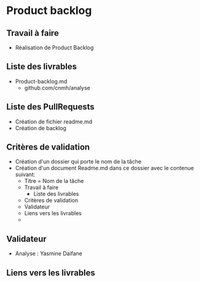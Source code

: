 # Product backlog

## Travail à faire 

- Réalisation de Product Backlog

## Liste des livrables 

- Product-backlog.md
  - github.com/cnmh/analyse

## Liste des PullRequests

- Création de fichier readme.md
- Création de backlog


## Critères de validation
- Création d'un dossier qui porte le nom de la tâche
- Création d'un document Readme.md dans ce  dossier avec le contenue suivant:
    - Titre = Nom de la tâche
    - Travail à faire
      - Liste des livrables 
    - Critères de validation
    - Validateur 
    - Liens vers les livrables
    - 
## Validateur 
- Analyse :  Yasmine Daifane 

## Liens vers les livrables
